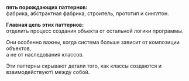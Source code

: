 
 **пять порождающих паттернов:**\
фабрика, абстрактная фабрика, строитель, прототип и синглтон.


**Главная цель этих паттернов:**\
отделить процесс создания объекта от остальной логики программы.


Они особенно важны, когда система больше зависит от композиции объектов,\
а не от наследования классов.

Эти паттерны скрывают детали того, как классы создаются и взаимодействуют\ 
между собой.